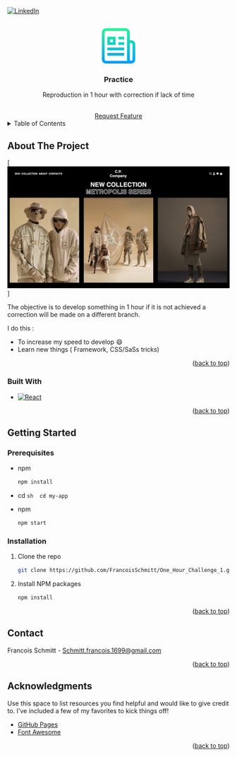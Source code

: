 <a name="readme-top"></a>

[![LinkedIn][linkedin-shield]][linkedin-url]

<!-- PROJECT LOGO -->
<br />
<div align="center">
  <a href="https://github.com/FrancoisSchmitt/One_Hour_Challenge_1">
    <img src="images/logo.png" alt="Logo" width="80" height="80">
  </a>

  <h3 align="center">Practice</h3>

  <p align="center">Reproduction in 1 hour with correction if lack of time </p>
  <br>
<a href="https://github.com/FrancoisSchmitt/One_Hour_Challenge_1/issues">Request Feature</a>
</div>

<!-- TABLE OF CONTENTS -->
<details>
  <summary>Table of Contents</summary>
  <ol>
    <li>
      <a href="#about-the-project">About The Project</a>
      <ul>
        <li><a href="#built-with">Built With</a></li>
      </ul>
    </li>
    <li>
      <a href="#getting-started">Getting Started</a>
      <ul>
        <li><a href="#prerequisites">Prerequisites</a></li>
        <li><a href="#installation">Installation</a></li>
      </ul>
    </li>
    <li><a href="#contact">Contact</a></li>
    <li><a href="#acknowledgments">Acknowledgments</a></li>
  </ol>
</details>

<!-- ABOUT THE PROJECT -->

## About The Project

[![Product Name Screen Shot][product-screenshot]]

The objective is to develop something in 1 hour if it is not achieved a correction will be made on a different branch. 

I do this :

- To increase my speed to develop :smile:
- Learn new things ( Framework, CSS/SaSs tricks) 


<p align="right">(<a href="#readme-top">back to top</a>)</p>

### Built With

- [![React][React.js]][React-url]

<p align="right">(<a href="#readme-top">back to top</a>)</p>

<!-- GETTING STARTED -->

## Getting Started

### Prerequisites

- npm
     ```sh
     npm install
     ```

- cd    ```sh 
        cd my-app
        ```
- npm
     ```sh
     npm start
     ```

### Installation



1. Clone the repo
      ```sh
      git clone https://github.com/FrancoisSchmitt/One_Hour_Challenge_1.git
      ```
2. Install NPM packages
      ```sh
      npm install
      ```

<p align="right">(<a href="#readme-top">back to top</a>)</p>

<!-- CONTACT -->

## Contact

Francois Schmitt - Schmitt.francois.1699@gmail.com


<p align="right">(<a href="#readme-top">back to top</a>)</p>

<!-- ACKNOWLEDGMENTS -->

## Acknowledgments

Use this space to list resources you find helpful and would like to give credit to. I've included a few of my favorites to kick things off!

- [GitHub Pages](https://pages.github.com)
- [Font Awesome](https://fontawesome.com)

<p align="right">(<a href="#readme-top">back to top</a>)</p>

<!-- MARKDOWN LINKS & IMAGES -->

[linkedin-shield]: https://img.shields.io/badge/-LinkedIn-black.svg?style=for-the-badge&logo=linkedin&colorB=555
[linkedin-url]: https://www.linkedin.com/in/fran%C3%A7ois-schmitt/

[product-screenshot]: images/screenshot.png

[Next.js]: https://img.shields.io/badge/next.js-000000?style=for-the-badge&logo=nextdotjs&logoColor=white

[Next-url]: https://nextjs.org/

[React.js]: https://img.shields.io/badge/React-20232A?style=for-the-badge&logo=react&logoColor=61DAFB

[React-url]: https://reactjs.org/